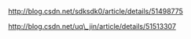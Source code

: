 http://blog.csdn.net/sdksdk0/article/details/51498775

http://blog.csdn.net/uq\_jin/article/details/51513307

